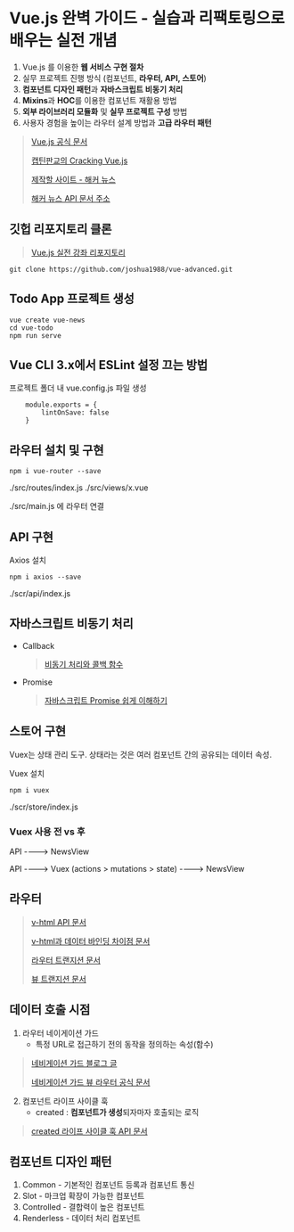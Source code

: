 # Vue.js 완벽 가이드 - 실습과 리팩토링으로 배우는 실전 개념

1. Vue.js 를 이용한 **웹 서비스 구현 절차**
2. 실무 프로젝트 진행 방식 (컴포넌트, **라우터, API, 스토어**)
3. **컴포넌트 디자인 패턴**과 **자바스크립트 비동기 처리**
4. **Mixins**과 **HOC**를 이용한 컴포넌트 재활용 방법
5. **외부 라이브러리 모듈화** 및 **실무 프로젝트 구성** 방법
6. 사용자 경험을 높이는 라우터 설계 방법과 **고급 라우터 패턴**

> [Vue.js 공식 문서](https://vuejs.org/)
>
> [캡틴판교의 Cracking Vue.js](https://joshua1988.github.io/vue-camp/)
>
> [제작할 사이트 - 해커 뉴스](https://news.ycombinator.com/)
>
> [해커 뉴스 API 문서 주소](https://github.com/tastejs/hacker-news-pwas/blob/master/docs/api.md)



## 깃헙 리포지토리 클론

> [Vue.js 실전 강좌 리포지토리](https://github.com/joshua1988/vue-advanced)

```shell
git clone https://github.com/joshua1988/vue-advanced.git
```


## Todo App 프로젝트 생성

```shell
vue create vue-news
cd vue-todo
npm run serve
```

## Vue CLI 3.x에서 ESLint 설정 끄는 방법

프로젝트 폴더 내 vue.config.js 파일 생성

```shell
    module.exports = {
        lintOnSave: false
    }
```

## 라우터 설치 및 구현

```shell
npm i vue-router --save
```

./src/routes/index.js
./src/views/x.vue

./src/main.js 에 라우터 연결


## API 구현

Axios 설치

```shell
npm i axios --save
```

./scr/api/index.js


## 자바스크립트 비동기 처리

- Callback
  > [비동기 처리와 콜백 함수](https://joshua1988.github.io/web-development/javascript/javascript-asynchronous-operation/)

- Promise
  > [자바스크립트 Promise 쉽게 이해하기](https://joshua1988.github.io/web-development/javascript/promise-for-beginners/)


## 스토어 구현

Vuex는 상태 관리 도구. 상태라는 것은 여러 컴포넌트 간의 공유되는 데이터 속성.

Vuex 설치

```shell
npm i vuex
```

./scr/store/index.js


### Vuex 사용 전 vs 후

API ----> NewsView

API ----> Vuex (actions > mutations > state) ----> NewsView


## 라우터

> [v-html API 문서](https://vuejs.org/v2/api/#v-html)
>
> [v-html과 데이터 바인딩 차이점 문서](https://vuejs.org/v2/guide/syntax.html#Raw-HTML)
>
> [라우터 트랜지션 문서](https://vuejs.org/v2/guide/transitions.html)
>
> [뷰 트랜지션 문서](https://router.vuejs.org/guide/advanced/transitions.html#per-route-transition)


## 데이터 호출 시점

1. 라우터 네이게이션 가드
    - 특정 URL로 접근하기 전의 동작을 정의하는 속성(함수)

> [네비게이션 가드 블로그 글](https://joshua1988.github.io/web-development/vuejs/vue-router-navigation-guards/)
>
> [네비게이션 가드 뷰 라우터 공식 문서](https://router.vuejs.org/guide/advanced/navigation-guards.html#global-guards)

2. 컴포넌트 라이프 사이클 훅
   - created : **컴포넌트가 생성**되자마자 호출되는 로직

> [created 라이프 사이클 훅 API 문서](https://vuejs.org/v2/api/#created)


## 컴포넌트 디자인 패턴

1. Common - 기본적인 컴포넌트 등록과 컴포넌트 통신
2. Slot - 마크업 확장이 가능한 컴포넌트
3. Controlled - 결합력이 높은 컴포넌트
4. Renderless - 데이터 처리 컴포넌트